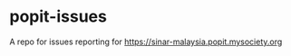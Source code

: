 popit-issues
============

A repo for issues reporting for https://sinar-malaysia.popit.mysociety.org
